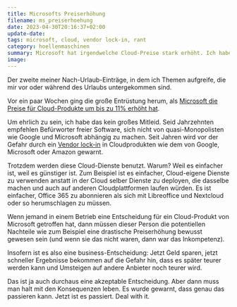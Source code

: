 ```yaml
---
title: Microsofts Preiserhöhung
filename: ms_preiserhoehung
date: 2023-04-30T20:16:37+02:00
update-date:
tags: microsoft, cloud, vendor lock-in, rant
category: hoellenmaschinen
summary: Microsoft hat irgendwelche Cloud-Preise stark erhöht. Ich habe kein Mitleid mit denen, die jammern.
image:
---
```


Der zweite meiner Nach-Urlaub-Einträge, in dem ich Themen aufgreife, die mir vor oder während des Urlaubs untergekommen sind.

Vor ein paar Wochen ging die große Entrüstung herum, als [Microsoft die Preise für Cloud-Produkte um bis zu 11% erhöht hat](https://www.heise.de/news/EU-Cloud-Wettbewerber-Microsofts-Preissteigerungen-reichen-an-Erpressung-8848157.html).

Um ehrlich zu sein, ich habe das kein großes Mitleid. Seid Jahrzehnten empfehlen Befürworter freier Software, sich nicht von quasi-Monopolisten wie Google und Microsoft abhängig zu machen. Seit Jahren wird vor der Gefahr durch ein [Vendor lock-in](https://de.wikipedia.org/wiki/Lock-in-Effekt) in Cloudprodukten wie dem von Google, Microsoft oder Amazon gewarnt.

Trotzdem werden diese Cloud-Dienste benutzt. Warum? Weil es einfacher ist, weil es günstiger ist. Zum Beispiel ist es einfacher, Cloud-eigene Dienste zu verwenden anstatt in der Cloud selber Dienste zu deployen, die dasselbe machen und auch auf anderen Cloudplattformen laufen würden. Es ist einfacher, Office 365 zu abonnieren als sich mit Libreoffice und Nextcloud oder so herumschlagen zu müssen.

Wenn jemand in einem Betrieb eine Entscheidung für ein Cloud-Produkt von Microsoft getroffen hat, dann müssen dieser Person die potentiellen Nachteile wie zum Beispiel eine drastische Preiserhöhung bewusst gewesen sein (und wenn sie das nicht waren, dann war das Inkompetenz).

Insofern ist es also eine business-Entscheidung: Jetzt Geld sparen, jetzt schneller Ergebnisse bekommen auf die Gefahr hin, dass es später teurer werden kann und Umsteigen auf andere Anbieter noch teurer wird.

Das ist ja auch durchaus eine akzeptable Entscheidung. Aber dann muss man halt mit den Konsequenzen leben. Es wurde gewarnt, dass genau das passieren kann. Jetzt ist es passiert. Deal with it.
